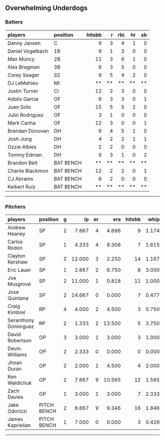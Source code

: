 ## Overwhelming Underdogs

### Batters

 
|players          |position  | hitsbb|  r| rbi| hr| sb| 
|:----------------|:---------|------:|--:|---:|--:|--:| 
|Danny Jansen     |C         |      9|  3|   4|  1|  0| 
|Daniel Vogelbach |1B        |      9|  1|   3|  0|  0| 
|Max Muncy        |2B        |     11|  3|   6|  1|  0| 
|Alex Bregman     |3B        |      6|  3|   5|  0|  0| 
|Corey Seager     |SS        |      9|  5|   4|  2|  0| 
|DJ LeMahieu      |MI        |     **| **|  **| **| **| 
|Justin Turner    |CI        |     12|  2|   3|  0|  0| 
|Adolis Garcia    |OF        |      9|  3|   3|  0|  1| 
|Juan Soto        |OF        |     15|  5|   5|  2|  0| 
|Julio Rodriguez  |OF        |      3|  1|   0|  0|  0| 
|Mark Canha       |OF        |     12|  3|   0|  0|  1| 
|Brendan Donovan  |DH        |      9|  4|   5|  1|  0| 
|Josh Jung        |DH        |      4|  2|   2|  1|  1| 
|Ozzie Albies     |DH        |      2|  2|   0|  0|  0| 
|Tommy Edman      |DH        |      9|  3|   1|  0|  2| 
|Brandon Belt     |BAT BENCH |     **| **|  **| **| **| 
|Charlie Blackmon |BAT BENCH |     12|  2|   2|  0|  1| 
|CJ Abrams        |BAT BENCH |      6|  2|   0|  0|  0| 
|Keibert Ruiz     |BAT BENCH |     **| **|  **| **| **| 

* * *

### Pitchers

 
|players              |position    |  g|     ip| er|    era| hitsbb|  whip| so|  w| sv| 
|:--------------------|:-----------|--:|------:|--:|------:|------:|-----:|--:|--:|--:| 
|Andrew Heaney        |SP          |  2|  7.667|  4|  4.696|      9| 1.174| 13|  0|  0| 
|Carlos Rodon         |SP          |  1|  4.333|  4|  8.308|      7| 1.615|  7|  0|  0| 
|Clayton Kershaw      |SP          |  2| 12.000|  3|  2.250|     14| 1.167| 17|  2|  0| 
|Eric Lauer           |SP          |  1|  2.667|  2|  6.750|      8| 3.000|  3|  0|  0| 
|Joe Musgrove         |SP          |  2| 11.000|  1|  0.818|     11| 1.000| 12|  1|  0| 
|Jose Quintana        |SP          |  2| 14.667|  0|  0.000|      7| 0.477| 12|  1|  0| 
|Craig Kimbrel        |RP          |  4|  4.000|  2|  4.500|      3| 0.750|  2|  2|  0| 
|Seranthony Dominguez |RP          |  2|  1.333|  2| 13.500|      5| 3.750|  1|  0|  0| 
|David Robertson      |OP          |  3|  3.000|  1|  3.000|      3| 1.000|  2|  0|  0| 
|Devin Williams       |OP          |  2|  2.333|  0|  0.000|      0| 0.000|  5|  0|  2| 
|Jhoan Duran          |OP          |  2|  2.000|  1|  4.500|      4| 2.000|  2|  0|  1| 
|Ken Waldichuk        |OP          |  2|  7.667|  9| 10.565|     12| 1.565|  7|  1|  0| 
|Zach Davies          |OP          |  1|  3.000|  1|  3.000|      7| 2.333|  3|  0|  0| 
|Jake Odorizzi        |PITCH BENCH |  2|  8.667|  9|  9.346|     16| 1.846| 11|  0|  0| 
|James Kaprielian     |PITCH BENCH |  1|  7.000|  0|  0.000|      3| 0.429|  6|  1|  0| 


* * *


